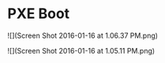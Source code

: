 # PXE Boot

![](Screen Shot 2016-01-16 at 1.06.37 PM.png)

![](Screen Shot 2016-01-16 at 1.05.11 PM.png)